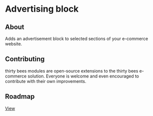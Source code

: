 # Advertising block

## About

Adds an advertisement block to selected sections of your e-commerce website.

## Contributing

thirty bees modules are open-source extensions to the thirty bees e-commerce solution. Everyone is welcome and even encouraged to contribute with their own improvements.

## Roadmap

[View](https://github.com/thirtybees/blockadvertising/blob/master/Roadmap.md)
